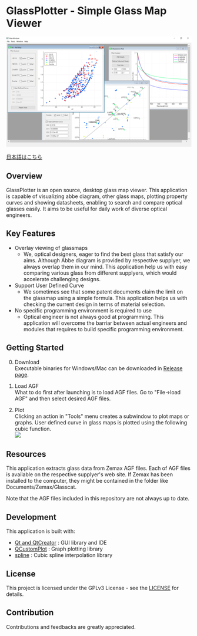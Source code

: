 # GlassPlotter - Simple Glass Map Viewer

![MDI](image/Screenshot_MDI.png)

[日本語はこちら](README_ja.md)

## Overview
GlassPlotter is an open source, desktop glass map viewer.  This application is capable of visualizing abbe diagram, other glass maps, plotting property curves and showing datasheets, enabling to search and compare optical glasses easily.  It aims to be useful for daily work of diverse optical engineers.


## Key Features
- Overlay viewing of glassmaps
  - We, optical designers, eager to find the best glass that satisfy our aims.  Although Abbe diagram is provided by respective supplyer, we always overlap them in our mind.  This application help us with easy comparing various glass from different supplyers, which would accelerate challenging designs.
- Support User Defined Curve
  - We sometimes see that some patent documents claim the limit on the glassmap using a simple formula.  This application helps us with checking the current design in terms of material selection.
- No specific programming environment is required to use
  - Optical engineer is not always good at programming.  This application will overcome the barriar between actual engineers and modules that requires to build specific programming environment.
  
  
## Getting Started

0. Download  
Executable binaries for Windows/Mac can be downloaded in [Release page](https://github.com/heterophyllus/glassplotter/releases).

1. Load AGF  
 What to do first after launching is to load AGF files. Go to "File->load AGF" and then select desired AGF files.

2. Plot  
 Clicking an action in "Tools" menu creates a subwindow to plot maps or graphs.
 User defined curve in glass maps is plotted using the following cubic function.  
   <img src="https://latex.codecogs.com/gif.latex?y=C_{0}&plus;C_{1}x&plus;C_{2}x^2&plus;C_{3}x^3" />


## Resources
This application extracts glass data from Zemax AGF files.  Each of AGF files is available on the respective supplyer's web site. If Zemax has been installed to the computer, they might be contained in the folder like Documents/Zemax/Glasscat.

Note that the AGF files included in this repository are not always up to date.

## Development
This application is built with:
- [Qt and QtCreator](https://www.qt.io) : GUI library and IDE
- [QCustomPlot](https://www.qcustomplot.com) : Graph plotting library
- [spline](https://github.com/ttk592/spline) : Cubic spline interpolation library
  
## License
This project is licensed under the GPLv3 License - see the [LICENSE](LICENSE.md) for details.

## Contribution
Contributions and feedbacks are greatly appreciated.

